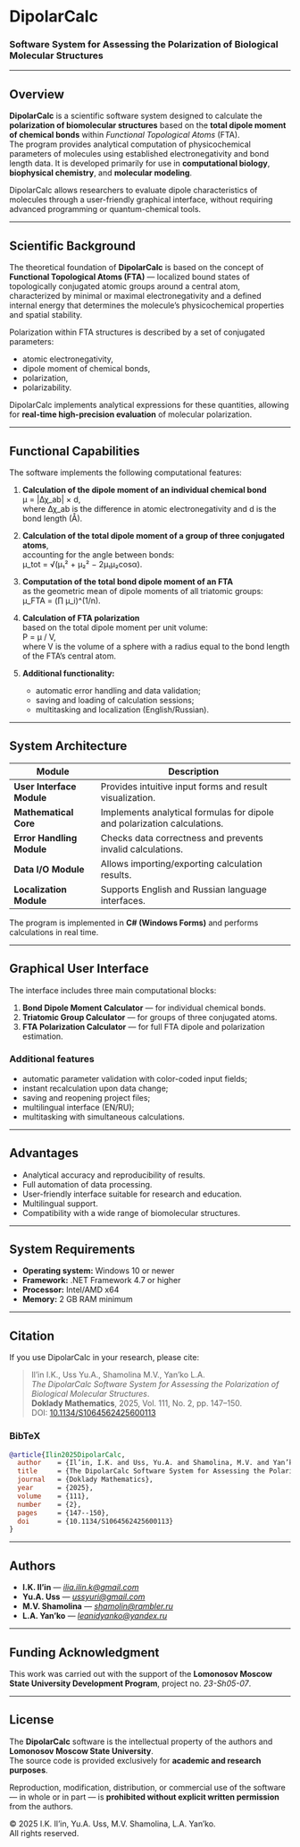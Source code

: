 # DipolarCalc

### Software System for Assessing the Polarization of Biological Molecular Structures

---

## Overview

**DipolarCalc** is a scientific software system designed to calculate the **polarization of biomolecular structures** based on the **total dipole moment of chemical bonds** within *Functional Topological Atoms* (FTA).  
The program provides analytical computation of physicochemical parameters of molecules using established electronegativity and bond length data. It is developed primarily for use in **computational biology**, **biophysical chemistry**, and **molecular modeling**.

DipolarCalc allows researchers to evaluate dipole characteristics of molecules through a user-friendly graphical interface, without requiring advanced programming or quantum-chemical tools.

---

## Scientific Background

The theoretical foundation of **DipolarCalc** is based on the concept of **Functional Topological Atoms (FTA)** — localized bound states of topologically conjugated atomic groups around a central atom, characterized by minimal or maximal electronegativity and a defined internal energy that determines the molecule’s physicochemical properties and spatial stability.

Polarization within FTA structures is described by a set of conjugated parameters:
- atomic electronegativity,  
- dipole moment of chemical bonds,  
- polarization,  
- polarizability.

DipolarCalc implements analytical expressions for these quantities, allowing for **real-time high-precision evaluation** of molecular polarization.

---

## Functional Capabilities

The software implements the following computational features:

1. **Calculation of the dipole moment of an individual chemical bond**  
   μ = |Δχ_ab| × d,  
   where Δχ_ab is the difference in atomic electronegativity and d is the bond length (Å).

2. **Calculation of the total dipole moment of a group of three conjugated atoms**,  
   accounting for the angle between bonds:  
   μ_tot = √(μ₁² + μ₂² − 2μ₁μ₂cosα).

3. **Computation of the total bond dipole moment of an FTA**  
   as the geometric mean of dipole moments of all triatomic groups:  
   μ_FTA = (∏ μ_i)^(1/n).

4. **Calculation of FTA polarization**  
   based on the total dipole moment per unit volume:  
   P = μ / V,  
   where V is the volume of a sphere with a radius equal to the bond length of the FTA’s central atom.

5. **Additional functionality:**  
   - automatic error handling and data validation;  
   - saving and loading of calculation sessions;  
   - multitasking and localization (English/Russian).

---

## System Architecture

| Module | Description |
|---------|-------------|
| **User Interface Module** | Provides intuitive input forms and result visualization. |
| **Mathematical Core** | Implements analytical formulas for dipole and polarization calculations. |
| **Error Handling Module** | Checks data correctness and prevents invalid calculations. |
| **Data I/O Module** | Allows importing/exporting calculation results. |
| **Localization Module** | Supports English and Russian language interfaces. |

The program is implemented in **C# (Windows Forms)** and performs calculations in real time.

---

## Graphical User Interface

The interface includes three main computational blocks:

1. **Bond Dipole Moment Calculator** — for individual chemical bonds.  
2. **Triatomic Group Calculator** — for groups of three conjugated atoms.  
3. **FTA Polarization Calculator** — for full FTA dipole and polarization estimation.

### Additional features
- automatic parameter validation with color-coded input fields;  
- instant recalculation upon data change;  
- saving and reopening project files;  
- multilingual interface (EN/RU);  
- multitasking with simultaneous calculations.

---

## Advantages

- Analytical accuracy and reproducibility of results.  
- Full automation of data processing.  
- User-friendly interface suitable for research and education.  
- Multilingual support.  
- Compatibility with a wide range of biomolecular structures.

---

## System Requirements

- **Operating system:** Windows 10 or newer  
- **Framework:** .NET Framework 4.7 or higher  
- **Processor:** Intel/AMD x64  
- **Memory:** 2 GB RAM minimum  

---

## Citation

If you use DipolarCalc in your research, please cite:

> Il’in I.K., Uss Yu.A., Shamolina M.V., Yan’ko L.A.  
> *The DipolarCalc Software System for Assessing the Polarization of Biological Molecular Structures*.  
> **Doklady Mathematics**, 2025, Vol. 111, No. 2, pp. 147–150.  
> DOI: [10.1134/S1064562425600113](https://doi.org/10.1134/S1064562425600113)

### BibTeX
```bibtex
@article{Ilin2025DipolarCalc,
  author    = {Il’in, I.K. and Uss, Yu.A. and Shamolina, M.V. and Yan’ko, L.A.},
  title     = {The DipolarCalc Software System for Assessing the Polarization of Biological Molecular Structures},
  journal   = {Doklady Mathematics},
  year      = {2025},
  volume    = {111},
  number    = {2},
  pages     = {147--150},
  doi       = {10.1134/S1064562425600113}
}
```

---

## Authors

- **I.K. Il’in** — *ilia.ilin.k@gmail.com*  
- **Yu.A. Uss** — *ussyuri@gmail.com*  
- **M.V. Shamolina** — *shamolin@rambler.ru*  
- **L.A. Yan’ko** — *leanidyanko@yandex.ru*  

---

## Funding Acknowledgment

This work was carried out with the support of the **Lomonosov Moscow State University Development Program**, project no. *23-Sh05-07*.

---

## License

The **DipolarCalc** software is the intellectual property of the authors and **Lomonosov Moscow State University**.  
The source code is provided exclusively for **academic and research purposes**.  

Reproduction, modification, distribution, or commercial use of the software — in whole or in part — is **prohibited without explicit written permission** from the authors.  

© 2025 I.K. Il’in, Yu.A. Uss, M.V. Shamolina, L.A. Yan’ko.  
All rights reserved.
